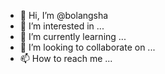 - 👋 Hi, I’m @bolangsha
- 👀 I’m interested in ...
- 🌱 I’m currently learning ...
- 💞️ I’m looking to collaborate on ...
- 📫 How to reach me ...

<!---
bolangsha/bolangsha is a ✨ special ✨ repository because its `README.md` (this file) appears on your GitHub profile.
You can click the Preview link to take a look at your changes.
--->
